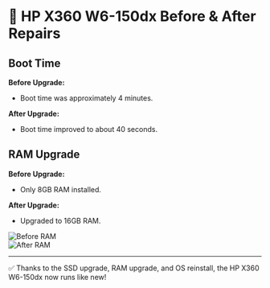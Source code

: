 # 📸 HP X360 W6-150dx Before & After Repairs

## Boot Time
**Before Upgrade:**
- Boot time was approximately 4 minutes.

**After Upgrade:**
- Boot time improved to about 40 seconds.


## RAM Upgrade
**Before Upgrade:**
- Only 8GB RAM installed.

**After Upgrade:**
- Upgraded to 16GB RAM.

![Before RAM](PHOTOS/before_ram_upgrade.jpg)  
![After RAM](PHOTOS/after_ram_upgrade.jpg)

---

✅ Thanks to the SSD upgrade, RAM upgrade, and OS reinstall, the HP X360 W6-150dx now runs like new!

